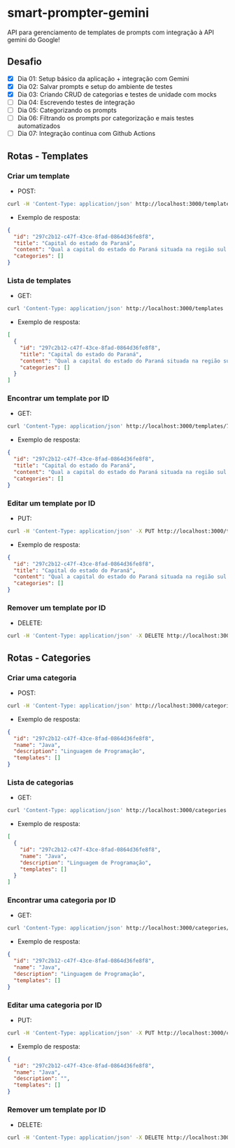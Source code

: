# smart-prompter-gemini

API para gerenciamento de templates de prompts com integração à API gemini do Google!

## Desafio

- [x] Dia 01: Setup básico da aplicação + integração com Gemini
- [x] Dia 02: Salvar prompts e setup do ambiente de testes
- [x] Dia 03: Criando CRUD de categorias e testes de unidade com mocks
- [ ] Dia 04: Escrevendo testes de integração
- [ ] Dia 05: Categorizando os prompts
- [ ] Dia 06: Filtrando os prompts por categorização e mais testes automatizados
- [ ] Dia 07: Integração contínua com Github Actions

## Rotas - Templates

### Criar um template

- POST:

```sh
curl -H 'Content-Type: application/json' http://localhost:3000/templates -d '{"title": "Capital do estado do Paraná", "content": "Qual a capital do estado do Paraná situada na região sul do Brasil?"}'
```

- Exemplo de resposta:

```json
{
  "id": "297c2b12-c47f-43ce-8fad-0864d36fe8f8",
  "title": "Capital do estado do Paraná",
  "content": "Qual a capital do estado do Paraná situada na região sul do Brasil?",,
  "categories": []
}
```

### Lista de templates

- GET:

```sh
curl 'Content-Type: application/json' http://localhost:3000/templates
```

- Exemplo de resposta:

```json
[
  {
    "id": "297c2b12-c47f-43ce-8fad-0864d36fe8f8",
    "title": "Capital do estado do Paraná",
    "content": "Qual a capital do estado do Paraná situada na região sul do Brasil?",,
    "categories": []
  }
]
```

### Encontrar um template por ID

- GET:

```sh
curl 'Content-Type: application/json' http://localhost:3000/templates/7befb756-9dad-48c0-a5a7-3a0c3d20a3fc
```

- Exemplo de resposta:

```json
{
  "id": "297c2b12-c47f-43ce-8fad-0864d36fe8f8",
  "title": "Capital do estado do Paraná",
  "content": "Qual a capital do estado do Paraná situada na região sul do Brasil?",,
  "categories": []
}
```

### Editar um template por ID

- PUT:

```sh
curl -H 'Content-Type: application/json' -X PUT http://localhost:3000/templates/7befb756-9dad-48c0-a5a7-3a0c3d20a3fc -d '{"title": "Capital do estado do Paraná", "content": "Qual a capital do estado do Paraná situada na região sul do Brasil, por favor?"}'
```

- Exemplo de resposta:

```json
{
  "id": "297c2b12-c47f-43ce-8fad-0864d36fe8f8",
  "title": "Capital do estado do Paraná",
  "content": "Qual a capital do estado do Paraná situada na região sul do Brasil?",,
  "categories": []
}
```

### Remover um template por ID

- DELETE:

```sh
curl -H 'Content-Type: application/json' -X DELETE http://localhost:3000/templates/7befb756-9dad-48c0-a5a7-3a0c3d20a3fc
```

## Rotas - Categories

### Criar uma categoria

- POST:

```sh
curl -H 'Content-Type: application/json' http://localhost:3000/categories -d '{"name": "Java", "description": "Linguagem de Programação"}'
```

- Exemplo de resposta:

```json
{
  "id": "297c2b12-c47f-43ce-8fad-0864d36fe8f8",
  "name": "Java",
  "description": "Linguagem de Programação",
  "templates": []
}
```

### Lista de categorias

- GET:

```sh
curl 'Content-Type: application/json' http://localhost:3000/categories
```

- Exemplo de resposta:

```json
[
  {
    "id": "297c2b12-c47f-43ce-8fad-0864d36fe8f8",
    "name": "Java",
    "description": "Linguagem de Programação",
    "templates": []
  }
]
```

### Encontrar uma categoria por ID

- GET:

```sh
curl 'Content-Type: application/json' http://localhost:3000/categories/7befb756-9dad-48c0-a5a7-3a0c3d20a3fc
```

- Exemplo de resposta:

```json
{
  "id": "297c2b12-c47f-43ce-8fad-0864d36fe8f8",
  "name": "Java",
  "description": "Linguagem de Programação",
  "templates": []
}
```

### Editar uma categoria por ID

- PUT:

```sh
curl -H 'Content-Type: application/json' -X PUT http://localhost:3000/categories/7befb756-9dad-48c0-a5a7-3a0c3d20a3fc -d '{"title": "Java"}'
```

- Exemplo de resposta:

```json
{
  "id": "297c2b12-c47f-43ce-8fad-0864d36fe8f8",
  "name": "Java",
  "description": "",
  "templates": []
}
```

### Remover um template por ID

- DELETE:

```sh
curl -H 'Content-Type: application/json' -X DELETE http://localhost:3000/categories/7befb756-9dad-48c0-a5a7-3a0c3d20a3fc
```
